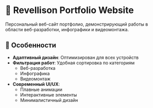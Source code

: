 # 🎨 Revellison Portfolio Website

Персональный веб-сайт портфолио, демонстрирующий работы в области веб-разработки, инфографики и видеомонтажа.

## 🌟 Особенности

- **Адаптивный дизайн**: Оптимизирован для всех устройств
- **Фильтрация работ**: Удобная сортировка по категориям
  - Веб-разработка
  - Инфографика
  - Видеомонтаж
- **Современный UI/UX**: 
  - Плавные анимации
  - Интерактивные элементы
  - Минималистичный дизайн
